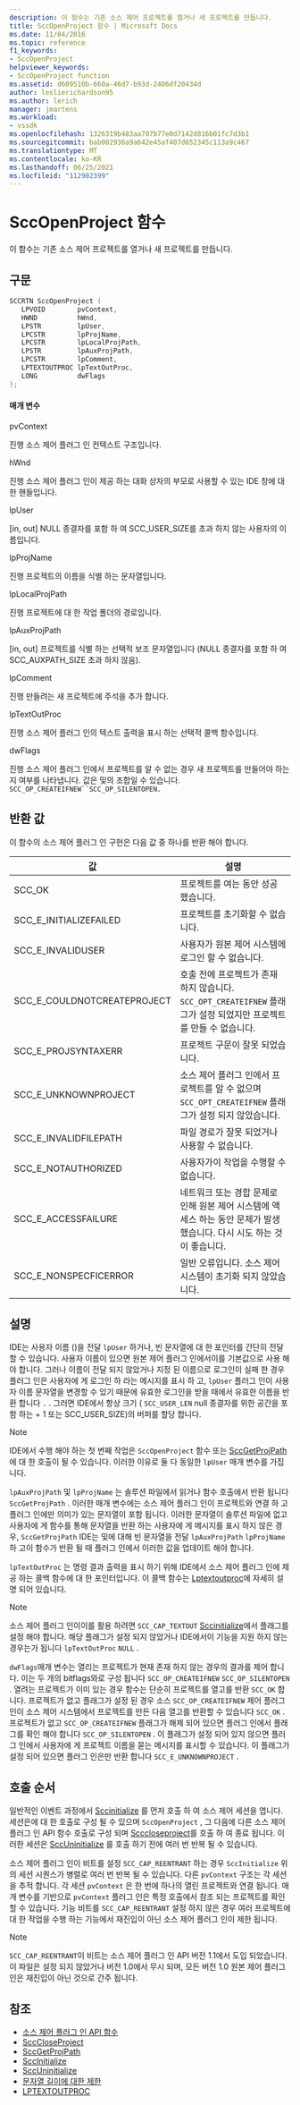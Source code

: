 ```yaml
---
description: 이 함수는 기존 소스 제어 프로젝트를 열거나 새 프로젝트를 만듭니다.
title: SccOpenProject 함수 | Microsoft Docs
ms.date: 11/04/2016
ms.topic: reference
f1_keywords:
- SccOpenProject
helpviewer_keywords:
- SccOpenProject function
ms.assetid: d609510b-660a-46d7-b93d-2406df20434d
author: leslierichardson95
ms.author: lerich
manager: jmartens
ms.workload:
- vssdk
ms.openlocfilehash: 1326319b483aa707b77e0d7142d816b01fc7d3b1
ms.sourcegitcommit: bab002936a9a642e45af407d652345c113a9c467
ms.translationtype: MT
ms.contentlocale: ko-KR
ms.lasthandoff: 06/25/2021
ms.locfileid: "112902399"
---
```

# <a name="sccopenproject-function"></a>SccOpenProject 함수
이 함수는 기존 소스 제어 프로젝트를 열거나 새 프로젝트를 만듭니다.

## <a name="syntax"></a>구문

```cpp
SCCRTN SccOpenProject (
   LPVOID        pvContext,
   HWND          hWnd,
   LPSTR         lpUser,
   LPCSTR        lpProjName,
   LPCSTR        lpLocalProjPath,
   LPSTR         lpAuxProjPath,
   LPCSTR        lpComment,
   LPTEXTOUTPROC lpTextOutProc,
   LONG          dwFlags
);
```

#### <a name="parameters"></a>매개 변수
 pvContext

진행 소스 제어 플러그 인 컨텍스트 구조입니다.

 hWnd

진행 소스 제어 플러그 인이 제공 하는 대화 상자의 부모로 사용할 수 있는 IDE 창에 대 한 핸들입니다.

 lpUser

[in, out] NULL 종결자를 포함 하 여 SCC_USER_SIZE를 초과 하지 않는 사용자의 이름입니다.

 lpProjName

진행 프로젝트의 이름을 식별 하는 문자열입니다.

 lpLocalProjPath

진행 프로젝트에 대 한 작업 폴더의 경로입니다.

 lpAuxProjPath

[in, out] 프로젝트를 식별 하는 선택적 보조 문자열입니다 (NULL 종결자를 포함 하 여 SCC_AUXPATH_SIZE 초과 하지 않음).

 lpComment

진행 만들려는 새 프로젝트에 주석을 추가 합니다.

 lpTextOutProc

진행 소스 제어 플러그 인의 텍스트 출력을 표시 하는 선택적 콜백 함수입니다.

 dwFlags

진행 소스 제어 플러그 인에서 프로젝트를 알 수 없는 경우 새 프로젝트를 만들어야 하는지 여부를 나타냅니다. 값은 및의 조합일 수 있습니다. `SCC_OP_CREATEIFNEW``SCC_OP_SILENTOPEN.`

## <a name="return-value"></a>반환 값
 이 함수의 소스 제어 플러그 인 구현은 다음 값 중 하나를 반환 해야 합니다.

|값|설명|
|-----------|-----------------|
|SCC_OK|프로젝트를 여는 동안 성공 했습니다.|
|SCC_E_INITIALIZEFAILED|프로젝트를 초기화할 수 없습니다.|
|SCC_E_INVALIDUSER|사용자가 원본 제어 시스템에 로그인 할 수 없습니다.|
|SCC_E_COULDNOTCREATEPROJECT|호출 전에 프로젝트가 존재 하지 않습니다.  `SCC_OPT_CREATEIFNEW` 플래그가 설정 되었지만 프로젝트를 만들 수 없습니다.|
|SCC_E_PROJSYNTAXERR|프로젝트 구문이 잘못 되었습니다.|
|SCC_E_UNKNOWNPROJECT|소스 제어 플러그 인에서 프로젝트를 알 수 없으며 `SCC_OPT_CREATEIFNEW` 플래그가 설정 되지 않았습니다.|
|SCC_E_INVALIDFILEPATH|파일 경로가 잘못 되었거나 사용할 수 없습니다.|
|SCC_E_NOTAUTHORIZED|사용자가이 작업을 수행할 수 없습니다.|
|SCC_E_ACCESSFAILURE|네트워크 또는 경합 문제로 인해 원본 제어 시스템에 액세스 하는 동안 문제가 발생 했습니다. 다시 시도 하는 것이 좋습니다.|
|SCC_E_NONSPECFICERROR|일반 오류입니다. 소스 제어 시스템이 초기화 되지 않았습니다.|

## <a name="remarks"></a>설명
 IDE는 사용자 이름 ()을 전달 `lpUser` 하거나, 빈 문자열에 대 한 포인터를 간단히 전달할 수 있습니다. 사용자 이름이 있으면 원본 제어 플러그 인에서이를 기본값으로 사용 해야 합니다. 그러나 이름이 전달 되지 않았거나 지정 된 이름으로 로그인이 실패 한 경우 플러그 인은 사용자에 게 로그인 하 라는 메시지를 표시 하 고, `lpUser` 플러그 인이 사용자 이름 문자열을 변경할 수 있기 때문에 유효한 로그인을 받을 때에서 유효한 이름을 반환 합니다 `.` . 그러면 IDE에서 항상 크기 ( `SCC_USER_LEN` null 종결자를 위한 공간을 포함 하는 + 1 또는 SCC_USER_SIZE)의 버퍼를 할당 합니다.

> [!NOTE]
> IDE에서 수행 해야 하는 첫 번째 작업은 `SccOpenProject` 함수 또는 [SccGetProjPath](../extensibility/sccgetprojpath-function.md)에 대 한 호출이 될 수 있습니다. 이러한 이유로 둘 다 동일한 `lpUser` 매개 변수를 가집니다.

 `lpAuxProjPath` 및 `lpProjName` 는 솔루션 파일에서 읽거나 함수 호출에서 반환 됩니다 `SccGetProjPath` . 이러한 매개 변수에는 소스 제어 플러그 인이 프로젝트와 연결 하 고 플러그 인에만 의미가 있는 문자열이 포함 됩니다. 이러한 문자열이 솔루션 파일에 없고 사용자에 게 함수를 통해 문자열을 반환 하는 사용자에 게 메시지를 표시 하지 않은 경우, `SccGetProjPath` IDE는 및에 대해 빈 문자열을 전달 `lpAuxProjPath` `lpProjName` 하 고이 함수가 반환 될 때 플러그 인에서 이러한 값을 업데이트 해야 합니다.

 `lpTextOutProc` 는 명령 결과 출력을 표시 하기 위해 IDE에서 소스 제어 플러그 인에 제공 하는 콜백 함수에 대 한 포인터입니다. 이 콜백 함수는 [Lptextoutproc](../extensibility/lptextoutproc.md)에 자세히 설명 되어 있습니다.

> [!NOTE]
> 소스 제어 플러그 인이이를 활용 하려면 `SCC_CAP_TEXTOUT` [Sccinitialize](../extensibility/sccinitialize-function.md)에서 플래그를 설정 해야 합니다. 해당 플래그가 설정 되지 않았거나 IDE에서이 기능을 지원 하지 않는 경우는가 됩니다 `lpTextOutProc` `NULL` .

 `dwFlags`매개 변수는 열리는 프로젝트가 현재 존재 하지 않는 경우의 결과를 제어 합니다. 이는 두 개의 bitflags와로 구성 됩니다 `SCC_OP_CREATEIFNEW` `SCC_OP_SILENTOPEN` . 열려는 프로젝트가 이미 있는 경우 함수는 단순히 프로젝트를 열고를 반환 `SCC_OK` 합니다. 프로젝트가 없고 플래그가 설정 된 경우 소스 `SCC_OP_CREATEIFNEW` 제어 플러그 인이 소스 제어 시스템에서 프로젝트를 만든 다음 열고를 반환할 수 있습니다 `SCC_OK` . 프로젝트가 없고 `SCC_OP_CREATEIFNEW` 플래그가 해제 되어 있으면 플러그 인에서 플래그를 확인 해야 합니다 `SCC_OP_SILENTOPEN` . 이 플래그가 설정 되어 있지 않으면 플러그 인에서 사용자에 게 프로젝트 이름을 묻는 메시지를 표시할 수 있습니다. 이 플래그가 설정 되어 있으면 플러그 인은만 반환 합니다 `SCC_E_UNKNOWNPROJECT` .

## <a name="calling-order"></a>호출 순서
 일반적인 이벤트 과정에서 [Sccinitialize](../extensibility/sccinitialize-function.md) 를 먼저 호출 하 여 소스 제어 세션을 엽니다. 세션은에 대 한 호출로 구성 될 수 있으며 `SccOpenProject` , 그 다음에 다른 소스 제어 플러그 인 API 함수 호출로 구성 되며 [Scccloseproject](../extensibility/scccloseproject-function.md)를 호출 하 여 종료 됩니다. 이러한 세션은 [SccUninitialize](../extensibility/sccuninitialize-function.md) 를 호출 하기 전에 여러 번 반복 될 수 있습니다.

 소스 제어 플러그 인이 비트를 설정 `SCC_CAP_REENTRANT` 하는 경우 `SccInitialize` 위의 세션 시퀀스가 병렬로 여러 번 반복 될 수 있습니다. 다른 `pvContext` 구조는 각 세션을 추적 합니다. 각 세션 `pvContext` 은 한 번에 하나의 열린 프로젝트와 연결 됩니다. 매개 변수를 기반으로 `pvContext` 플러그 인은 특정 호출에서 참조 되는 프로젝트를 확인할 수 있습니다. 기능 비트를 `SCC_CAP_REENTRANT` 설정 하지 않은 경우 여러 프로젝트에 대 한 작업을 수행 하는 기능에서 재진입이 아닌 소스 제어 플러그 인이 제한 됩니다.

> [!NOTE]
> `SCC_CAP_REENTRANT`이 비트는 소스 제어 플러그 인 API 버전 1.1에서 도입 되었습니다. 이 파일은 설정 되지 않았거나 버전 1.0에서 무시 되며, 모든 버전 1.0 원본 제어 플러그 인은 재진입이 아닌 것으로 간주 됩니다.

## <a name="see-also"></a>참조
- [소스 제어 플러그 인 API 함수](../extensibility/source-control-plug-in-api-functions.md)
- [SccCloseProject](../extensibility/scccloseproject-function.md)
- [SccGetProjPath](../extensibility/sccgetprojpath-function.md)
- [SccInitialize](../extensibility/sccinitialize-function.md)
- [SccUninitialize](../extensibility/sccuninitialize-function.md)
- [문자열 길이에 대한 제한](../extensibility/restrictions-on-string-lengths.md)
- [LPTEXTOUTPROC](../extensibility/lptextoutproc.md)
